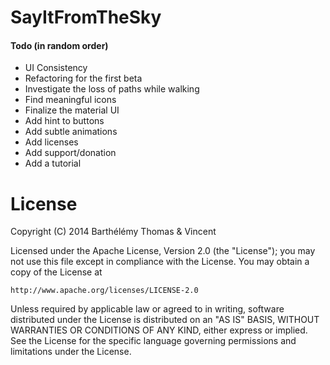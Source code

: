 SayItFromTheSky
===============

#### Todo (in random order)
* UI Consistency 
* Refactoring for the first beta
* Investigate the loss of paths while walking
* Find meaningful icons 
* Finalize the material UI
* Add hint to buttons
* Add subtle animations
* Add licenses
* Add support/donation
* Add a tutorial


License
=====================
Copyright (C) 2014 Barthélémy Thomas & Vincent

Licensed under the Apache License, Version 2.0 (the "License");
you may not use this file except in compliance with the License.
You may obtain a copy of the License at

    http://www.apache.org/licenses/LICENSE-2.0

Unless required by applicable law or agreed to in writing, software
distributed under the License is distributed on an "AS IS" BASIS,
WITHOUT WARRANTIES OR CONDITIONS OF ANY KIND, either express or implied.
See the License for the specific language governing permissions and
limitations under the License.